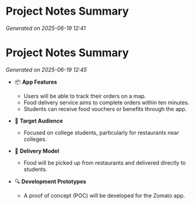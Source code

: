 # Project Notes Summary

*Generated on 2025-06-19 12:41*

# Project Notes Summary

*Generated on 2025-06-19 12:45*

- 📦 **App Features**
  - Users will be able to track their orders on a map.
  - Food delivery service aims to complete orders within ten minutes.
  - Students can receive food vouchers or benefits through the app.

- 🎯 **Target Audience**
  - Focused on college students, particularly for restaurants near colleges.

- 🚚 **Delivery Model**
  - Food will be picked up from restaurants and delivered directly to students.

- 🔍 **Development Prototypes**
  - A proof of concept (POC) will be developed for the Zomato app.